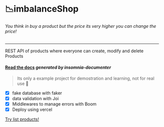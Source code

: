 # 📉imbalanceShop
###### You think in buy a product but the price its very higher you can change the price!

------------


REST API of products where everyone can create, modify and delete Products

#### [Read the docs](https://imbalanceshop.vercel.app/ "Read the docs")  *generated by insomnia-documenter*

> Its only a example project for demostration and learning, not for real use 🙂

- [x] fake database with faker
- [x] data validation with Joi
- [x] Middlewares to manage errors with Boom
- [x] Deploy using vercel

[Try list products!](https://imbalanceshop.vercel.app/api/v1/products "Try list products!") 
